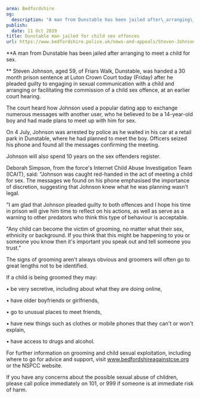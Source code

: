 ```yaml
area: Bedfordshire
og:
  description: "A man from Dunstable has been jailed after\_arranging\_to meet a\_child\_for sex."
publish:
  date: 11 Oct 2019
title: Dunstable man jailed for child sex offences
url: https://www.bedfordshire.police.uk/news-and-appeals/Steven-Johnson-jailed-sex-offences
```

**A man from Dunstable has been jailed after arranging to meet a child for sex.

** Steven Johnson, aged 59, of Friars Walk, Dunstable, was handed a 30 month prison sentence at Luton Crown Court today (Friday) after he pleaded guilty to engaging in sexual communication with a child and arranging or facilitating the commission of a child sex offence, at an earlier court hearing.

The court heard how Johnson used a popular dating app to exchange numerous messages with another user, who he believed to be a 14-year-old boy and had made plans to meet up with him for sex.

On 4 July, Johnson was arrested by police as he waited in his car at a retail park in Dunstable, where he had planned to meet the boy. Officers seized his phone and found all the messages confirming the meeting.

Johnson will also spend 10 years on the sex offenders register.

Deborah Simpson, from the force's Internet Child Abuse Investigation Team (ICAIT), said: "Johnson was caught red-handed in the act of meeting a child for sex. The messages we found on his phone emphasised the importance of discretion, suggesting that Johnson knew what he was planning wasn't legal.

"I am glad that Johnson pleaded guilty to both offences and I hope his time in prison will give him time to reflect on his actions, as well as serve as a warning to other predators who think this type of behaviour is acceptable.

"Any child can become the victim of grooming, no matter what their sex, ethnicity or background. If you think that this might be happening to you or someone you know then it's important you speak out and tell someone you trust."

The signs of grooming aren't always obvious and groomers will often go to great lengths not to be identified.

If a child is being groomed they may:

• be very secretive, including about what they are doing online,

• have older boyfriends or girlfriends,

• go to unusual places to meet friends,

• have new things such as clothes or mobile phones that they can't or won't explain,

• have access to drugs and alcohol.

For further information on grooming and child sexual exploitation, including where to go for advice and support, visit www.bedfordshireagainstcse.org or the NSPCC website.

If you have any concerns about the possible sexual abuse of children, please call police immediately on 101, or 999 if someone is at immediate risk of harm.
